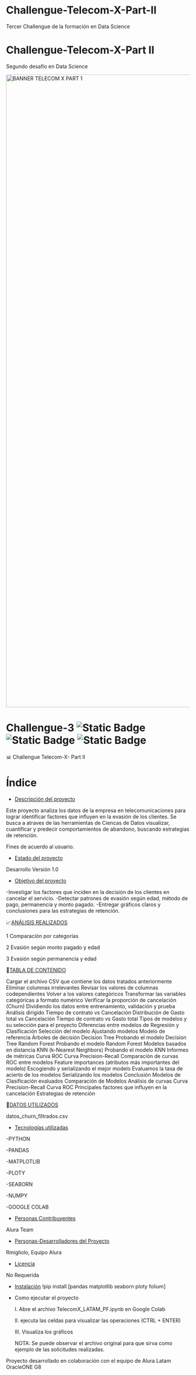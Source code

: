 # Challengue-Telecom-X-Part-II
Tercer Challengue de la formación en Data Science 

# Challengue-Telecom-X-Part II
Segundo desafío en Data Science

<img width="5760" height="1728" alt="BANNER TELECOM X PART 1" src="https://github.com/user-attachments/assets/547a24a6-f0f2-46b6-97fb-374a0ff659e3" />

 
# Challengue-3 ![Static Badge](https://img.shields.io/badge/Versi%C3%B3n-1.0-orange) ![Static Badge](https://img.shields.io/badge/License-No_required-green) ![Static Badge](https://img.shields.io/badge/PYTHON-3.13-orange)



📊 Challengue Telecom-X- Part II

# Índice

* [Descripción del proyecto](#descripción-del-proyecto)

Este proyecto analiza los datos de la empresa en telecomunicaciones para lograr identificar factores que influyen en la evasión de los clientes. Se busca a atraves de las herramientas de Ciencas de Datos visualizar, cuantificar y predecir comportamientos de abandono, buscando estrategias de retención.

Fines de acuerdo al usuario.

* [Estado del proyecto](#Estado-del-proyecto)

Desarrollo Versión 1.0

* [Objetivo del proyecto](#Objetivo-del-proyecto)

-Investigar los factores que inciden en la decisión de los clientes en cancelar el servicio.
-Detectar patrones de evasión según edad, método de pago, permanencia y monto pagado.
-Entregar gráficos claros y conclusiones para las estrategias de retención.

📈[ANÁLISIS REALIZADOS](#Características-de-la-aplicación-y-demostración)

1 Comparación por categorías

2 Evasión según monto pagado y edad

3 Evasión según permanencia y edad

📁[TABLA DE CONTENIDO](#Tabla-de-contenido)

Cargar el archivo CSV que contiene los datos tratados anteriormente
Eliminar columnas irrelevantes
Revisar los valores de columnas codependientes
Volver a los valores categóricos
Transformar las variables categóricas a formato numérico
Verificar la proporción de cancelación (Churn)
Dividiendo los datos entre entrenamiento, validación y prueba
Análisis dirigido
Tiempo de contrato vs Cancelación
Distribución de Gasto total vs Cancelación
Tiempo de contrato vs Gasto total
Tipos de modelos y su selección para el proyecto
Diferencias entre modelos de Regresión y Clasificación
Selección del modelo
Ajustando modelos
Modelo de referencia
Árboles de decisión
Decision Tree
Probando el modelo Decision Tree
Random Forest
Probando el modelo Random Forest
Modelos basados en distancia
KNN (k-Nearest Neighbors)
Probando el modelo KNN
Informes de métricas
Curva ROC
Curva Precision-Recall
Comparación de curvas ROC entre modelos
Feature importances (atributos más importantes del modelo)
Escogiendo y serializando el mejor modelo
Evaluamos la tasa de acierto de los modelos
Serializando los modelos
Conclusión
Modelos de Clasificación evaluados
Comparación de Modelos
Análisis de curvas
Curva Precision-Recall
Curva ROC
Principales factores que influyen en la cancelación
Estrategias de retención

📁[DATOS UTILIZADOS](#Datos-utilizados)

datos_churn_filtrados.csv

* [Tecnologías utilizadas](#Bibliotecas-utilizadas)

-PYTHON 

-PANDAS

-MATPLOTLIB

-PLOTY

-SEABORN

-NUMPY

-GOOGLE COLAB 

* [Personas Contribuyentes](#personas-contribuyentes)

Alura Team

* [Personas-Desarrolladores del Proyecto](#personas-desarrolladores)

Rmigliolo, Equipo Alura 
* [Licencia](#licencia)

No Requerida

* [Instalación](#Instalación)
  !pip install [pandas matplotlib seaborn ploty folium]

* Como ejecutar el proyecto
  
  I. Abre el archivo TelecomX_LATAM_PF.ipynb en Google Colab
  
  II. ejecuta las celdas para visualizar las operaciones (CTRL + ENTER)
  
  III. Visualiza los gráficos

  NOTA: Se puede observar el archivo original para que sirva como ejemplo de las solicitudes realizadas.

Proyecto desarrollado en colaboración con el equipo de Alura Latam 
OracleONE G8
